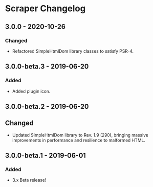 # Scraper Changelog

## 3.0.0 - 2020-10-26

### Changed

- Refactored SimpleHtmlDom library classes to satisfy PSR-4.

## 3.0.0-beta.3 - 2019-06-20

### Added

- Added plugin icon.

## 3.0.0-beta.2 - 2019-06-20

## Changed

- Updated SimpleHtmlDom library to Rev. 1.9 (290), bringing massive improvements in performance and resilience to malformed HTML.

## 3.0.0-beta.1 - 2019-06-01

### Added

- 3.x Beta release!
